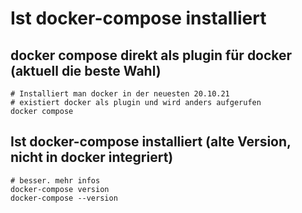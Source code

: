 # Ist docker-compose installiert 

## docker compose direkt als plugin für docker (aktuell die beste Wahl)

```
# Installiert man docker in der neuesten 20.10.21 
# existiert docker als plugin und wird anders aufgerufen 
docker compose 
```

## Ist docker-compose installiert (alte Version, nicht in docker integriert) 

```
# besser. mehr infos
docker-compose version 
docker-compose --version 

```

